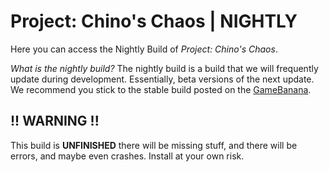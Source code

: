 # Project: Chino's Chaos | NIGHTLY
Here you can access the Nightly Build of *Project: Chino's Chaos*.

*What is the nightly build?*
The nightly build is a build that we will frequently update during development. Essentially, beta versions of the next update. We recommend you stick to the stable build posted on the [GameBanana](https://gamebanana.com/mods/545648).

## !! WARNING !!
This build is **UNFINISHED** there will be missing stuff, and there will be errors, and maybe even crashes. Install at your own risk.
